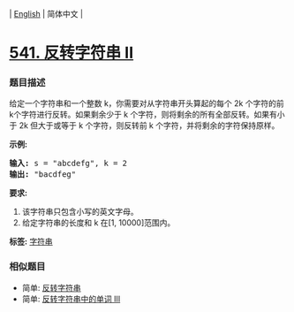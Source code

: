 | [English](README_EN.md) | 简体中文 |

# [541. 反转字符串 II](https://leetcode-cn.com/problems/reverse-string-ii)
 ### 题目描述
<p>给定一个字符串和一个整数 k，你需要对从字符串开头算起的每个 2k 个字符的前k个字符进行反转。如果剩余少于 k 个字符，则将剩余的所有全部反转。如果有小于 2k 但大于或等于 k 个字符，则反转前 k 个字符，并将剩余的字符保持原样。</p>

<p><strong>示例:</strong></p>

<pre>
<strong>输入:</strong> s = &quot;abcdefg&quot;, k = 2
<strong>输出:</strong> &quot;bacdfeg&quot;
</pre>

<p><strong>要求:</strong></p>

<ol>
	<li>该字符串只包含小写的英文字母。</li>
	<li>给定字符串的长度和 k 在[1, 10000]范围内。</li>
</ol>

**标签:**  [字符串](https://leetcode-cn.com/tag/string) 
 ### 相似题目
- 简单:	[反转字符串](https://leetcode-cn.com/problems/reverse-string) 
- 简单:	[反转字符串中的单词 III](https://leetcode-cn.com/problems/reverse-words-in-a-string-iii) 
